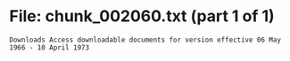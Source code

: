 ﻿# File: chunk_002060.txt (part 1 of 1)
```
Downloads Access downloadable documents for version effective 06 May 1966 - 10 April 1973
```

